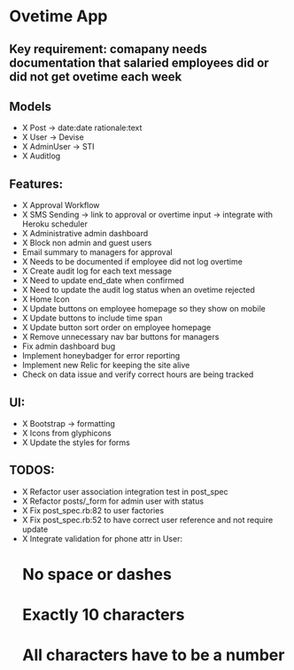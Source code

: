 # Ovetime App

## Key requirement: comapany needs documentation that salaried employees did or did not get ovetime each week

## Models
- X Post -> date:date rationale:text
- X User -> Devise
- X AdminUser -> STI
- X Auditlog

## Features:
- X Approval Workflow
- X SMS Sending -> link to approval or overtime input -> integrate with Heroku scheduler
- X Administrative admin dashboard
- X Block non admin and guest users
- Email summary to managers for approval
- X Needs to be documented if employee did not log overtime
- X Create audit log for each text message
- X Need to update end_date when confirmed
- X Need to update the audit log status when an ovetime rejected
- X Home Icon
- X Update buttons on employee homepage so they show on mobile
- X Update buttons to include time span
- X Update button sort order on employee homepage
- X Remove unnecessary nav bar buttons for managers
- Fix admin dashboard bug
- Implement honeybadger for error reporting
- Implement new Relic for keeping the site alive
- Check on data issue and verify correct hours are being tracked

## UI:
- X Bootstrap -> formatting
- X Icons from glyphicons
- X Update the styles for forms

## TODOS:
- X Refactor user association integration test in post_spec
- X Refactor posts/_form for admin user with status
- X Fix post_spec.rb:82 to user factories
- X Fix post_spec.rb:52 to have correct user reference and not require update
- X Integrate validation for phone attr in User:
    # No space or dashes
    # Exactly 10 characters
    # All characters have to be a number